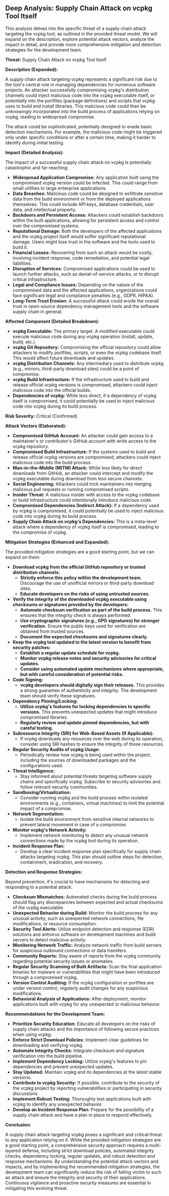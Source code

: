 ## Deep Analysis: Supply Chain Attack on vcpkg Tool Itself

This analysis delves into the specific threat of a supply chain attack targeting the vcpkg tool, as outlined in the provided threat model. We will expand on the description, explore potential attack vectors, analyze the impact in detail, and provide more comprehensive mitigation and detection strategies for the development team.

**Threat:** Supply Chain Attack on vcpkg Tool Itself

**Description (Expanded):**

A supply chain attack targeting vcpkg represents a significant risk due to the tool's central role in managing dependencies for numerous software projects. An attacker successfully compromising vcpkg's distribution channels could inject malicious code into the vcpkg executable itself, or potentially into the portfiles (package definitions) and scripts that vcpkg uses to build and install libraries. This malicious code could then be unknowingly incorporated into the build process of applications relying on vcpkg, leading to widespread compromise.

The attack could be sophisticated, potentially designed to evade basic detection mechanisms. For example, the malicious code might be triggered only under specific conditions or after a certain time, making it harder to identify during initial testing.

**Impact (Detailed Analysis):**

The impact of a successful supply chain attack on vcpkg is potentially catastrophic and far-reaching:

* **Widespread Application Compromise:**  Any application built using the compromised vcpkg version could be infected. This could range from small utilities to large enterprise applications.
* **Data Breaches:** Malicious code could be designed to exfiltrate sensitive data from the build environment or from the deployed applications themselves. This could include API keys, database credentials, user data, and intellectual property.
* **Backdoors and Persistent Access:** Attackers could establish backdoors within the built applications, allowing for persistent access and control over the compromised systems.
* **Reputational Damage:**  Both the developers of the affected applications and the vcpkg project itself would suffer significant reputational damage. Users might lose trust in the software and the tools used to build it.
* **Financial Losses:**  Recovering from such an attack would be costly, involving incident response, code remediation, and potential legal liabilities.
* **Disruption of Services:** Compromised applications could be used to launch further attacks, such as denial-of-service attacks, or to disrupt critical infrastructure.
* **Legal and Compliance Issues:** Depending on the nature of the compromised data and the affected applications, organizations could face significant legal and compliance penalties (e.g., GDPR, HIPAA).
* **Long-Term Trust Erosion:**  A successful attack could erode the overall trust in open-source dependency management tools and the software supply chain in general.

**Affected Component (Detailed Breakdown):**

* **vcpkg Executable:** The primary target. A modified executable could execute malicious code during any vcpkg operation (install, update, build, etc.).
* **vcpkg Git Repository:** Compromising the official repository could allow attackers to modify portfiles, scripts, or even the vcpkg codebase itself. This would affect future downloads and updates.
* **vcpkg Distribution Channels:**  Any intermediary used to distribute vcpkg (e.g., mirrors, third-party download sites) could be a point of compromise.
* **vcpkg Build Infrastructure:** If the infrastructure used to build and release official vcpkg versions is compromised, attackers could inject malicious code into the official builds.
* **Dependencies of vcpkg:**  While less direct, if a dependency of vcpkg itself is compromised, it could potentially be used to inject malicious code into vcpkg during its build process.

**Risk Severity:** Critical (Confirmed)

**Attack Vectors (Elaborated):**

* **Compromised GitHub Account:** An attacker could gain access to a maintainer's or contributor's GitHub account with write access to the vcpkg repository.
* **Compromised Build Infrastructure:**  If the systems used to build and release official vcpkg versions are compromised, attackers could inject malicious code into the build process.
* **Man-in-the-Middle (MITM) Attack:** While less likely for direct downloads from GitHub, an attacker could intercept and modify the vcpkg executable during download from less secure channels.
* **Social Engineering:**  Attackers could trick maintainers into merging malicious pull requests or running compromised scripts.
* **Insider Threat:** A malicious insider with access to the vcpkg codebase or build infrastructure could intentionally introduce malicious code.
* **Compromised Dependencies (Indirect Attack):** If a dependency used by vcpkg is compromised, it could potentially be used to inject malicious code into vcpkg during its build process.
* **Supply Chain Attack on vcpkg's Dependencies:**  This is a meta-level attack where a dependency of vcpkg itself is compromised, leading to the compromise of vcpkg.

**Mitigation Strategies (Enhanced and Expanded):**

The provided mitigation strategies are a good starting point, but we can expand on them:

* **Download vcpkg from the official GitHub repository or trusted distribution channels:**
    * **Strictly enforce this policy within the development team.**  Discourage the use of unofficial mirrors or third-party download sites.
    * **Educate developers on the risks of using untrusted sources.**
* **Verify the integrity of the downloaded vcpkg executable using checksums or signatures provided by the developers:**
    * **Automate checksum verification as part of the build process.**  This ensures that the integrity check is always performed.
    * **Use cryptographic signatures (e.g., GPG signatures) for stronger verification.**  Ensure the public keys used for verification are obtained from trusted sources.
    * **Document the expected checksums and signatures clearly.**
* **Keep the vcpkg tool updated to the latest version to benefit from security patches:**
    * **Establish a regular update schedule for vcpkg.**
    * **Monitor vcpkg release notes and security advisories for critical updates.**
    * **Consider using automated update mechanisms where appropriate, but with careful consideration of potential risks.**
* **Code Signing:**
    * **vcpkg developers should digitally sign their releases.** This provides a strong guarantee of authenticity and integrity. The development team should verify these signatures.
* **Dependency Pinning/Locking:**
    * **Utilize vcpkg's features for locking dependencies to specific versions.** This prevents unexpected updates that might introduce compromised libraries.
    * **Regularly review and update pinned dependencies, but with careful testing.**
* **Subresource Integrity (SRI) for Web-Based Assets (If Applicable):**
    * If vcpkg downloads any resources over the web during its operation, consider using SRI hashes to ensure the integrity of those resources.
* **Regular Security Audits of vcpkg Usage:**
    * Periodically review how vcpkg is being used within the project, including the sources of downloaded packages and the configurations used.
* **Threat Intelligence:**
    * Stay informed about potential threats targeting software supply chains and specifically vcpkg. Subscribe to security advisories and follow relevant security communities.
* **Sandboxing/Virtualization:**
    * Consider running vcpkg and the build process within isolated environments (e.g., containers, virtual machines) to limit the potential impact of a compromise.
* **Network Segmentation:**
    * Isolate the build environment from sensitive internal networks to prevent lateral movement in case of a compromise.
* **Monitor vcpkg's Network Activity:**
    * Implement network monitoring to detect any unusual network connections made by the vcpkg tool during its operation.
* **Incident Response Plan:**
    * Develop a clear incident response plan specifically for supply chain attacks targeting vcpkg. This plan should outline steps for detection, containment, eradication, and recovery.

**Detection and Response Strategies:**

Beyond prevention, it's crucial to have mechanisms for detecting and responding to a potential attack:

* **Checksum Mismatches:**  Automated checks during the build process should flag any discrepancies between expected and actual checksums of the vcpkg executable.
* **Unexpected Behavior during Build:**  Monitor the build process for any unusual activity, such as unexpected network connections, file modifications, or resource consumption.
* **Security Tool Alerts:**  Utilize endpoint detection and response (EDR) solutions and antivirus software on development machines and build servers to detect malicious activity.
* **Monitoring Network Traffic:**  Analyze network traffic from build servers for suspicious outbound connections or data transfers.
* **Community Reports:**  Stay aware of reports from the vcpkg community regarding potential security issues or anomalies.
* **Regular Security Scanning of Built Artifacts:**  Scan the final application binaries for malware or vulnerabilities that might have been introduced through a compromised vcpkg.
* **Version Control Auditing:**  If the vcpkg configuration or portfiles are under version control, regularly audit changes for any suspicious modifications.
* **Behavioral Analysis of Applications:**  After deployment, monitor applications built with vcpkg for any unexpected or malicious behavior.

**Recommendations for the Development Team:**

* **Prioritize Security Education:**  Educate all developers on the risks of supply chain attacks and the importance of following secure practices when using vcpkg.
* **Enforce Strict Download Policies:**  Implement clear guidelines for downloading and verifying vcpkg.
* **Automate Integrity Checks:** Integrate checksum and signature verification into the build pipeline.
* **Implement Dependency Locking:**  Utilize vcpkg's features to pin dependencies and prevent unexpected updates.
* **Stay Updated:**  Maintain vcpkg and its dependencies at the latest stable versions.
* **Contribute to vcpkg Security:**  If possible, contribute to the security of the vcpkg project by reporting vulnerabilities or participating in security discussions.
* **Implement Robust Testing:**  Thoroughly test applications built with vcpkg to identify any unexpected behavior.
* **Develop an Incident Response Plan:**  Prepare for the possibility of a supply chain attack and have a plan in place to respond effectively.

**Conclusion:**

A supply chain attack targeting vcpkg poses a significant and critical threat to any application relying on it. While the provided mitigation strategies are a good starting point, a comprehensive security approach requires a multi-layered defense, including strict download policies, automated integrity checks, dependency locking, regular updates, and robust detection and response mechanisms. By understanding the potential attack vectors and impacts, and by implementing the recommended mitigation strategies, the development team can significantly reduce the risk of falling victim to such an attack and ensure the integrity and security of their applications. Continuous vigilance and proactive security measures are essential in mitigating this evolving threat.
